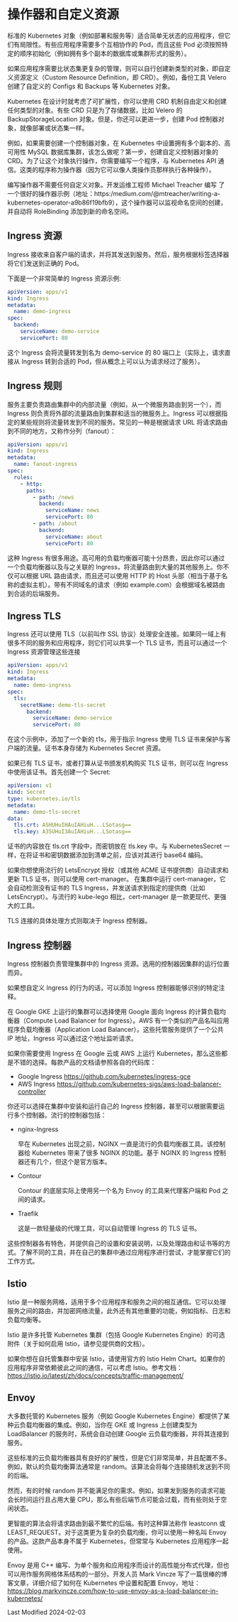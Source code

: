 # 操作器和自定义资源

标准的 Kubernetes 对象（例如部署和服务等）适合简单无状态的应用程序，但它们有局限性。有些应用程序需要多个互相协作的 Pod，而且这些 Pod 必须按照特定的顺序初始化（例如拥有多个副本的数据库或集群形式的服务）。

如果应用程序需要比状态集更复杂的管理，则可以自行创建新类型的对象，即自定义资源定义（Custom Resource Definition，即 CRD）。例如，备份工具 Velero 创建了自定义的 Configs 和 Backups 等 Kubernetes 对象。

Kubernetes 在设计时就考虑了可扩展性，你可以使用 CRD 机制自由定义和创建任何类型的对象。有些 CRD 只是为了存储数据，比如 Velero 的 BackupStorageLocation 对象。但是，你还可以更进一步，创建 Pod 控制器对象，就像部署或状态集一样。

例如，如果需要创建一个控制器对象，在 Kubernetes 中设置拥有多个副本的、高可用性 MySQL 数据库集群，该怎么做呢？第一步，创建自定义控制器对象的 CRD。为了让这个对象执行操作，你需要编写一个程序，与 Kubernetes API 通信。这类的程序称为操作器（因为它可以像人类操作员那样执行各种操作）。

编写操作器不需要任何自定义对象。开发运维工程师 Michael Treacher 编写 了一个很好的操作器示例（地址：https:/medium.com/@mtreacher/writing-a-kubernetes-operator-a9b86f19bfb9），这个操作器可以监视命名空间的创建，并自动将 RoleBinding 添加到新的命名空间。

## Ingress 资源

Ingress 接收来自客户端的请求，并将其发送到服务。然后，服务根据标签选择器将它们发送到正确的 Pod。

下面是一个非常简单的 Ingress 资源示例:

```yaml
apiVersion: apps/v1
kind: Ingress
metadata:
  name: demo-ingress
spec:
  backend:
    serviceName: demo-service
    servicePort: 80
```

这个 Ingress 会将流量转发到名为 demo-service 的 80 端口上（实际上，请求直接从 Ingress 转到合适的 Pod，但从概念上可以认为请求经过了服务）。

## Ingress 规则

服务主要负责路由集群中的内部流量（例如，从一个微服务路由到另一个），而 Ingress 则负责将外部的流量路由到集群和适当的微服务上。Ingress 可以根据指定的某些规则将流量转发到不同的服务。常见的一种是根据请求 URL 将请求路由到不同的地方，又称作分列（fanout）：

```yaml
apiVersion: apps/v1
kind: Ingress
metadata:
  name: fanout-ingress
spec:
  rules:
    - http:
      paths:
        - path: /news
          backend:
            serviceName: news
            servicePort: 80
        - path: /about
          backend:
            serviceName: about
            servicePort: 80
```

这种 Ingress 有很多用途。高可用的负载均衡器可能十分昂贵，因此你可以通过一个负载均衡器以及与之关联的 Ingress，将流量路由到大量的其他服务上。你不仅可以根据 URL 路由请求，而且还可以使用 HTTP 的 Host 头部（相当于基于名称的虚拟主机）。带有不同域名的请求（例如 example.com）会根据域名被路由到合适的后端服务。

## Ingress TLS

Ingress 还可以使用 TLS（以前叫作 SSL 协议）处理安全连接。如果同一域上有很多不同的服务和应用程序，则它们可以共享一个 TLS 证书，而且可以通过一个 Ingress 资源管理这些连接

```yaml
apiVersion: apps/v1
kind: Ingress
metadata:
  name: demo-ingress
spec:
  tls:
    secretName: demo-tls-secret
      backend:
        serviceName: demo-service
        servicePort: 80
```

在这个示例中，添加了一个新的 t1s，用于指示 Ingress 使用 TLS 证书来保护与客户端的流量。证书本身存储为 Kubernetes Secret 资源。

如果已有 TLS 证书，或者打算从证书颁发机构购买 TLS 证书，则可以在 Ingress 中使用该证书。首先创建一个 Secret:

```yaml
apiVersion: v1
kind: Secret
type: kubernetes.io/tls
metadata:
  name: demo-tls-secret
data:
  tls.crt: ASHUHuIHAuIAHiuH...LSotasg==
  tls.key: A35UHuI3AuIAHiuH...LSotasg==
```

证书的内容放在 tls.crt 字段中，而密钥放在 tls.key 中。与 KubernetesSecret 一样，在将证书和密钥数据添加到清单之前，应该对其进行 base64 编码。

如果你想使用流行的 LetsEncrypt 授权（或其他 ACME 证书提供商）自动请求和更新 TLS 证书，则可以使用 cert-manager。
在集群中运行 cert-manager，它会自动检测没有证书的 TLS Ingress，并发送请求到指定的提供商（比如 LetsEncrypt）。与流行的 kube-lego 相比，cert-manager 是一款更现代、更强大的工具。

TLS 连接的具体处理方式则取决于 Ingress 控制器。

## Ingress 控制器

Ingress 控制器负责管理集群中的 Ingress 资源。选用的控制器因集群的运行位置而异。

如果想自定义 Ingress 的行为的话，可以添加 Ingress 控制器能够识别的特定注释。

在 Google GKE 上运行的集群可以选择使用 Google 面向 Ingress 的计算负载均衡器（Compute Load Balancer for Ingress）。AWS 有一个类似的产品名叫应用程序负载均衡器（Application Load Balancer）。这些托管服务提供了一个公共 IP 地址，Ingress 可以通过这个地址监听请求。

如果你需要使用 Ingress 在 Google 云或 AWS 上运行 Kubernetes，那么这些都是不错的选择。每款产品的文档请参照各自的代码库：

- Google Ingress https://github.com/kubernetes/ingress-gce
- AWS Ingress https://github.com/kubernetes-sigs/aws-load-balancer-controller

你还可以选择在集群中安装和运行自己的 Ingress 控制器，甚至可以根据需要运行多个控制器。流行的控制器包括：

- nginx-Ingress

  早在 Kubernetes 出现之前，NGINX 一直是流行的负载均衡器工具。该控制器给 Kubernetes 带来了很多 NGINX 的功能。基于 NGINX 的 Ingress 控制器还有几个，但这个是官方版本。

- Contour

  Contour 的底层实际上使用另一个名为 Envoy 的工具来代理客户端和 Pod 之间的请求。

- Traefik

  这是一款轻量级的代理工具，可以自动管理 Ingress 的 TLS 证书。

这些控制器各有特色，并提供自己的设置和安装说明，以及处理路由和证书等的方式。了解不同的工具，并在自己的集群中通过应用程序进行尝试，才能掌握它们的工作方式。

## Istio

Istio 是一种服务网格，适用于多个应用程序和服务之间的相互通信。它可以处理服务之间的路由，并加密网络流量，此外还有其他重要的功能，例如指标、日志和负载均衡等。

Istio 是许多托管 Kubernetes 集群（包括 Google Kubernetes Engine）的可选附件（关于如何启用 Istio，请参见提供商的文档）。

如果你想在自托管集群中安装 Istio，请使用官方的 Istio Helm Chart。如果你的应用程序非常依赖彼此之间的通信，可以考虑 Istio。参考文档：https://istio.io/latest/zh/docs/concepts/traffic-management/

## Envoy

大多数托管的 Kubernetes 服务（例如 Google Kubernetes Engine）都提供了某种云负载均衡器的集成。例如，当你在 GKE 或 Ingress 上创建类型为 LoadBalancer 的服务时，系统会自动创建 Google 云负载均衡器，并将其连接到服务。

这些标准的云负载均衡器具有良好的扩展性，但是它们非常简单，并且配置不多。例如，默认的负载均衡算法通常是 random。该算法会将每个连接随机发送到不同的后端。

然而，有的时候 random 并不能满足你的需求。例如，如果发到服务的请求可能会长时间运行且占用大量 CPU，那么有些后端节点可能会过载，而有些则处于空闲状态。

更智能的算法会将请求路由到最不繁忙的后端。有时这种算法称作 leastconn 或 LEAST_REQUEST。对于这类更为复杂的负载均衡，你可以使用一种名叫 Envoy 的产品。这款产品本身不属于 Kubernetes，但常常与 Kubernetes 应用程序一起使用。

Envoy 是用 C++ 编写、为单个服务和应用程序而设计的高性能分布式代理，但也可以用作服务网格体系结构的一部分。开发人员 Mark Vincze 写了一篇很棒的博客文章，详细介绍了如何在 Kubernetes 中设置和配置 Envoy，地址：https://blog.markvincze.com/how-to-use-envoy-as-a-load-balancer-in-kubernetes/

Last Modified 2024-02-03
